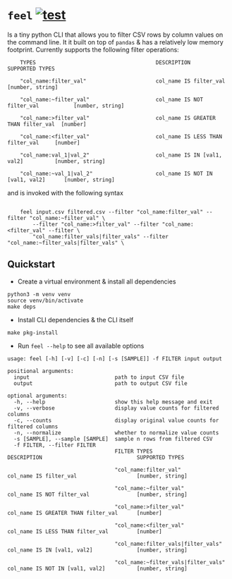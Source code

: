 # `feel` [![test](https://github.com/a6enez3r/feel/actions/workflows/test.yml/badge.svg)](https://github.com/a6enez3r/feel/actions/workflows/test.yml)

Is a tiny python CLI that allows you to filter CSV rows by column values on the command line. It it built on top of `pandas` & has a relatively low memory footprint. Currently supports the following filter operations:

```
    TYPES                                      DESCRIPTION                          SUPPORTED TYPES

    "col_name:filter_val"                      col_name IS filter_val               [number, string]

    "col_name:~filter_val"                     col_name IS NOT filter_val           [number, string]

    "col_name:>filter_val"                     col_name IS GREATER THAN filter_val  [number]

    "col_name:<filter_val"                     col_name IS LESS THAN filter_val     [number]

    "col_name:val_1|val_2"                     col_name IS IN [val1, val2]          [number, string]

    "col_name:~val_1|val_2"                    col_name IS NOT IN [val1, val2]      [number, string]
```
and is invoked with the following syntax
```

    feel input.csv filtered.csv --filter "col_name:filter_val" --filter "col_name:~filter_val" \
        --filter "col_name:>filter_val" --filter "col_name:<filter_val" --filter \
        "col_name:filter_vals|filter_vals" --filter "col_name:~filter_vals|filter_vals" \
```

## Quickstart

- Create a virtual environment & install all dependencies
```
python3 -m venv venv
source venv/bin/activate
make deps
```
- Install CLI dependencies & the CLI itself
```
make pkg-install
```
- Run `feel --help` to see all available options
```
usage: feel [-h] [-v] [-c] [-n] [-s [SAMPLE]] -f FILTER input output

positional arguments:
  input                           path to input CSV file
  output                          path to output CSV file

optional arguments:
  -h, --help                      show this help message and exit
  -v, --verbose                   display value counts for filtered columns
  -c, --counts                    display original value counts for filtered columns
  -n, --normalize                 whether to normalize value counts
  -s [SAMPLE], --sample [SAMPLE]  sample n rows from filtered CSV
  -f FILTER, --filter FILTER      
                                  FILTER TYPES                         DESCRIPTION                              SUPPORTED TYPES
                                  
                                  "col_name:filter_val"                col_name IS filter_val                   [number, string]
                                  
                                  "col_name:~filter_val"               col_name IS NOT filter_val               [number, string]
                                  
                                  "col_name:>filter_val"               col_name IS GREATER THAN filter_val      [number]
                                  
                                  "col_name:<filter_val"               col_name IS LESS THAN filter_val         [number]
                                  
                                  "col_name:filter_vals|filter_vals"   col_name IS IN [val1, val2]              [number, string]
                                           
                                  "col_name:~filter_vals|filter_vals"  col_name IS NOT IN [val1, val2]          [number, string]
```
